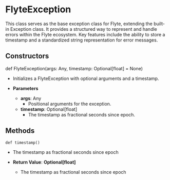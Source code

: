 # FlyteException

This class serves as the base exception class for Flyte, extending the built-in Exception class. It provides a structured way to represent and handle errors within the Flyte ecosystem. Key features include the ability to store a timestamp and a standardized string representation for error messages.

## Constructors
def FlyteException(args: Any, timestamp: Optional[float] = None)
-  Initializes a FlyteException with optional arguments and a timestamp.
- **Parameters**

  - **args**: Any
    - Positional arguments for the exception.
  - **timestamp**: Optional[float]
    - The timestamp as fractional seconds since epoch.



## Methods
```@classmethod
def timestamp()
```
-  The timestamp as fractional seconds since epoch

- **Return Value**:
**Optional[float]**
  - The timestamp as fractional seconds since epoch
